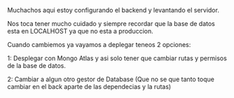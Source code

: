 Muchachos aqui estoy configurando el backend y levantando el servidor.

Nos toca tener mucho cuidado y siempre recordar que la
base de datos esta en LOCALHOST ya que no esta a produccion.

Cuando cambiemos ya vayamos a deplegar teneos 2 opciones:

1: Desplegar con Mongo Atlas y asi solo tener que cambiar rutas y permisos de la base de datos.

2: Cambiar a algun otro gestor de Database (Que no se que tanto toque cambiar en el back aparte de las dependecias y la rutas)
